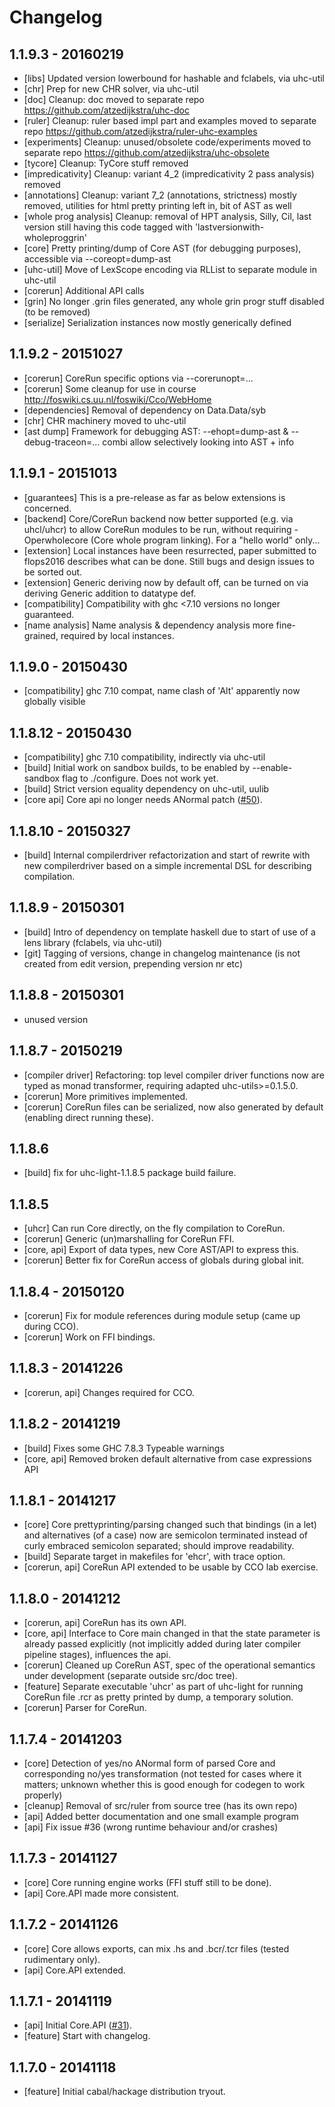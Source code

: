 # Changelog

## 1.1.9.3 - 20160219

- [libs] Updated version lowerbound for hashable and fclabels, via uhc-util
- [chr] Prep for new CHR solver, via uhc-util
- [doc] Cleanup: doc moved to separate repo https://github.com/atzedijkstra/uhc-doc
- [ruler] Cleanup: ruler based impl part and examples moved to separate repo https://github.com/atzedijkstra/ruler-uhc-examples
- [experiments] Cleanup: unused/obsolete code/experiments moved to separate repo https://github.com/atzedijkstra/uhc-obsolete
- [tycore] Cleanup: TyCore stuff removed
- [impredicativity] Cleanup: variant 4_2 (impredicativity 2 pass analysis) removed
- [annotations] Cleanup: variant 7_2 (annotations, strictness) mostly removed, utilities for html pretty printing left in, bit of AST as well
- [whole prog analysis] Cleanup: removal of HPT analysis, Silly, Cil, last version still having this code tagged with 'lastversionwith-wholeproggrin'
- [core] Pretty printing/dump of Core AST (for debugging purposes), accessible via --coreopt=dump-ast
- [uhc-util] Move of LexScope encoding via RLList to separate module in uhc-util
- [corerun] Additional API calls
- [grin] No longer .grin files generated, any whole grin progr stuff disabled (to be removed)
- [serialize] Serialization instances now mostly generically defined

## 1.1.9.2 - 20151027

- [corerun] CoreRun specific options via --corerunopt=...
- [corerun] Some cleanup for use in course http://foswiki.cs.uu.nl/foswiki/Cco/WebHome
- [dependencies] Removal of dependency on Data.Data/syb
- [chr] CHR machinery moved to uhc-util
- [ast dump] Framework for debugging AST: --ehopt=dump-ast & --debug-traceon=... combi allow selectively looking into AST + info

## 1.1.9.1 - 20151013

- [guarantees] This is a pre-release as far as below extensions is concerned.
- [backend] Core/CoreRun backend now better supported (e.g. via uhcl/uhcr) to allow CoreRun modules to be run, without requiring -Operwholecore (Core whole program linking). For a "hello world" only...
- [extension] Local instances have been resurrected, paper submitted to flops2016 describes what can be done. Still bugs and design issues to be sorted out.
- [extension] Generic deriving now by default off, can be turned on via deriving Generic addition to datatype def.
- [compatibility] Compatibility with ghc <7.10 versions no longer guaranteed.
- [name analysis] Name analysis & dependency analysis more fine-grained, required by local instances.

## 1.1.9.0 - 20150430

- [compatibility] ghc 7.10 compat, name clash of 'Alt' apparently now globally visible

## 1.1.8.12 - 20150430

- [compatibility] ghc 7.10 compatibility, indirectly via uhc-util
- [build] Initial work on sandbox builds, to be enabled by --enable-sandbox flag to ./configure. Does not work yet.
- [build] Strict version equality dependency on uhc-util, uulib
- [core api] Core api no longer needs ANormal patch ([#50](https://github.com/UU-ComputerScience/uhc/pull/50)).

## 1.1.8.10 - 20150327

- [build] Internal compilerdriver refactorization and start of rewrite with new compilerdriver based on a simple incremental DSL for describing compilation.

## 1.1.8.9 - 20150301

- [build] Intro of dependency on template haskell due to start of use of a lens library (fclabels, via uhc-util)
- [git] Tagging of versions, change in changelog maintenance (is not created from edit version, prepending version nr etc)

## 1.1.8.8 - 20150301

- unused version

## 1.1.8.7 - 20150219

- [compiler driver] Refactoring: top level compiler driver functions now are typed as monad transformer, requiring adapted uhc-utils>=0.1.5.0.
- [corerun] More primitives implemented.
- [corerun] CoreRun files can be serialized, now also generated by default (enabling direct running these).

## 1.1.8.6

- [build] fix for uhc-light-1.1.8.5 package build failure.

## 1.1.8.5

- [uhcr] Can run Core directly, on the fly compilation to CoreRun.
- [corerun] Generic (un)marshalling for CoreRun FFI.
- [core, api] Export of data types, new Core AST/API to express this.
- [corerun] Better fix for CoreRun access of globals during global init.

## 1.1.8.4 - 20150120

- [corerun] Fix for module references during module setup (came up during CCO).
- [corerun] Work on FFI bindings.

## 1.1.8.3 - 20141226

- [corerun, api] Changes required for CCO.

## 1.1.8.2 - 20141219

- [build] Fixes some GHC 7.8.3 Typeable warnings
- [core, api] Removed broken default alternative from case expressions API

## 1.1.8.1 - 20141217

- [core] Core prettyprinting/parsing changed such that bindings (in a let) and alternatives (of a case) now are semicolon terminated instead of curly embraced semicolon separated; should improve readability.
- [build] Separate target in makefiles for 'ehcr', with trace option.
- [corerun, api] CoreRun API extended to be usable by CCO lab exercise.

## 1.1.8.0 - 20141212

- [corerun, api] CoreRun has its own API.
- [core, api] Interface to Core main changed in that the state parameter is already passed explicitly (not implicitly added during later compiler pipeline stages), influences the api.
- [corerun] Cleaned up CoreRun AST, spec of the operational semantics under development (separate outside src/doc tree).
- [feature] Separate executable 'uhcr' as part of uhc-light for running CoreRun file .rcr as pretty printed by dump, a temporary solution.
- [corerun] Parser for CoreRun.

## 1.1.7.4 - 20141203

- [core] Detection of yes/no ANormal form of parsed Core and corresponding no/yes transformation (not tested for cases where it matters; unknown whether this is good enough for codegen to work properly)
- [cleanup] Removal of src/ruler from source tree (has its own repo)
- [api] Added better documentation and one small example program
- [api] Fix issue #36 (wrong runtime behaviour and/or crashes)

## 1.1.7.3 - 20141127

- [core] Core running engine works (FFI stuff still to be done).
- [api] Core.API made more consistent.

## 1.1.7.2 - 20141126

- [core] Core allows exports, can mix .hs and .bcr/.tcr files (tested rudimentary only).
- [api] Core.API extended.

## 1.1.7.1 - 20141119

- [api] Initial Core.API ([#31](https://github.com/UU-ComputerScience/uhc/pull/31)).
- [feature] Start with changelog.

## 1.1.7.0 - 20141118

- [feature] Initial cabal/hackage distribution tryout.
